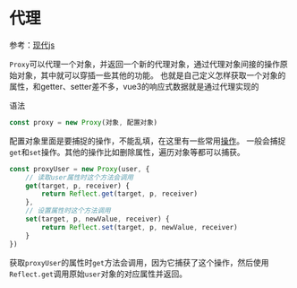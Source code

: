 # 代理

参考：[现代js](https://zh.javascript.info/proxy)

`Proxy`可以代理一个对象，并返回一个新的代理对象，通过代理对象间接的操作原始对象，其中就可以穿插一些其他的功能。
也就是自己定义怎样获取一个对象的属性，和getter、setter差不多，vue3的响应式数据就是通过代理实现的

语法

```js
const proxy = new Proxy(对象, 配置对象)
```

配置对象里面是要捕捉的操作，不能乱填，在这里有一些常用[操作](https://zh.javascript.info/proxy#proxy)。
一般会捕捉`get`和`set`操作。其他的操作比如删除属性，遍历对象等都可以捕获。

```js
const proxyUser = new Proxy(user, {
    // 读取user属性时这个方法会调用
    get(target, p, receiver) {
        return Reflect.get(target, p, receiver)
    },
    // 设置属性时这个方法调用
    set(target, p, newValue, receiver) {
        return Reflect.set(target, p, newValue, receiver)
    }
})
```

获取`proxyUser`的属性时`get`方法会调用，因为它捕获了这个操作，然后使用`Reflect.get`调用原始`user`对象的对应属性并返回。
